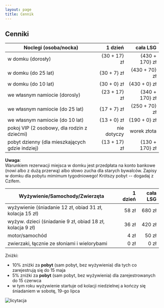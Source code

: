 ```yaml
---
layout: page
title: Cennik
---
```


## Cenniki

<!--
Tutaj tekst dla Czifa, nie dla konsumpcji publicznej :)

Opłatę za LSG będziemy wliczać w noclegi dla zmniejszenia ilości negocjacji ze strony uczęstników!
W poniższej tabeli piszemy ceny tak o: {Alaska + LSG}. Na stronie się potem będzie pokazywała suma.

Od VIPów wybrać tak samo: dorosły 17/170 dorosły, do 25 lat 7/70
-->

| Noclegi (osoba/nocka)                           |       1 dzień |       cała LSG |
| ----------------------------------------------- | ------------: | -------------: |
| w domku (dorosły)                               |  {30 + 17} zł | {430 + 170} zł |
| w domku (do 25 lat)                             |  {30 +  7} zł | {430 +  70} zł |
| w domku (do 10 lat)                             |  {30 +  0} zł | {430 +   0} zł |
| we własnym namiocie (dorosly)                   |  {23 + 17} zł | {340 + 170} zł |
| we własnym namiocie (do 25 lat)                 |  {17 +  7} zł | {250 +  70} zł |
| we własnym namiocie (do 10 lat)                 |  {13 +  0} zł | {190 +   0} zł |
| pokoj VIP (2 osobowy, dla rodzin z dziećmi)     |   nie dotyczy |    worek złota |
| pobyt dzienny (dla mieszkających gdzie indziej) |  {13 + 17} zł | {130 + 170} zł |

**Uwaga**:  
Warunkiem rezerwacji miejsca w domku jest przedpłata na konto bankowe (nowi albo z dużą przerwą) albo słowo zucha dla starych bywalców. Zapisy w domku dla pobytu mimimum tygodniowego! Krótszy pobyt -- dogadaj z Czifem.

| Wyżywienie/Samochody/Zwierzęta                              | 1 dzień | cała LSG |
| ----------------------------------------------------------- | ------: | -------: |
| wyżywienie    (śniadanie 12 zł, obiad 31 zł, kolacja 15 zł) |   58 zł |   680 zł |
| wyżyw. dzieci (śniadanie 9 zł, obiad 18 zł, kolacja 9 zł) |   36 zł |   420 zł |
| motor/samochód                                              |    4 zł |    50 zł |
| zwierzaki, łącznie ze słoniami i wielorybami                |    0 zł |     0 zł |

Zniżki:
- 10% zniżki za **pobyt** (sam pobyt, bez wyżywienia) dla tych co zarejestrują się do 15 maja
- 5% zniżki za **pobyt** (sam pobyt, bez wyżywienia) dla zarejestrowanych do 15 czerwca
- w tym roku wyżywienie startuje od kolacji niedzielnej a kończy się śniadaniem w sobotę, 19-go lipca

![licytacja](/public/licytacja.jpg)
